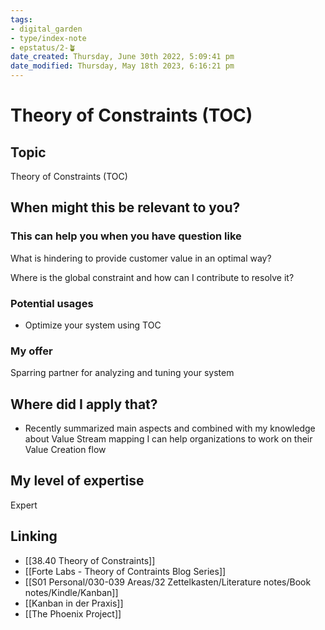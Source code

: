 ```yaml
---
tags: 
- digital_garden
- type/index-note
- epstatus/2-🪴
date_created: Thursday, June 30th 2022, 5:09:41 pm
date_modified: Thursday, May 18th 2023, 6:16:21 pm
---
```

# Theory of Constraints (TOC)
## Topic

Theory of Constraints (TOC)

## When might this be relevant to you?

### This can help you when you have question like

What is hindering to provide customer value in an optimal way?

Where is the global constraint and how can I contribute to resolve it?

### Potential usages

-   Optimize your system using TOC
    

### My offer

Sparring partner for analyzing and tuning your system

## Where did I apply that?

-   Recently summarized main aspects and combined with my knowledge about Value Stream mapping I can help organizations to work on their Value Creation flow
    

## My level of expertise

Expert

## Linking
- [[38.40 Theory of Constraints]]
- [[Forte Labs - Theory of Contraints Blog Series]]
- [[S01 Personal/030-039 Areas/32 Zettelkasten/Literature notes/Book notes/Kindle/Kanban]]
- [[Kanban in der Praxis]]
- [[The Phoenix Project]]

